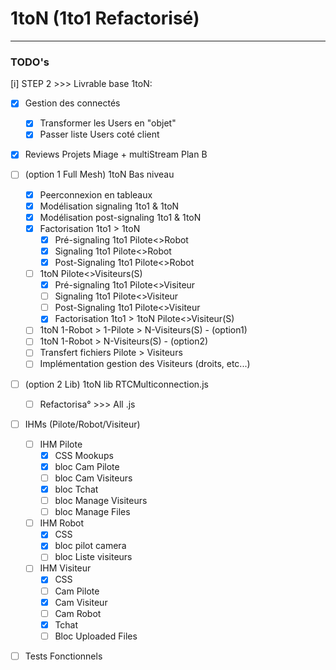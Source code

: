 
# 1toN (1to1 Refactorisé)
------------------------------------------------------------

### TODO's

[i] STEP 2 >>> Livrable base 1toN:
- [x] Gestion des connectés
	- [X] Transformer les Users en "objet"
	- [x] Passer liste Users coté client
- [x] Reviews Projets Miage + multiStream Plan B
- [ ] (option 1 Full Mesh) 1toN Bas niveau
    - [x] Peerconnexion en tableaux
    - [x] Modélisation signaling 1to1 & 1toN
    - [x] Modélisation post-signaling 1to1 & 1toN
    - [x] Factorisation 1to1 > 1toN
        - [X] Pré-signaling 1to1 Pilote<>Robot
        - [X] Signaling 1to1 Pilote<>Robot
        - [X] Post-Signaling 1to1 Pilote<>Robot
    - [ ] 1toN Pilote<>Visiteurs(S)
        - [X] Pré-signaling 1to1 Pilote<>Visiteur
        - [ ] Signaling 1to1 Pilote<>Visiteur
        - [ ] Post-Signaling 1to1 Pilote<>Visiteur
        - [X] Factorisation 1to1 > 1toN Pilote<>Visiteur(S)
    - [ ] 1toN 1-Robot > 1-Pilote > N-Visiteurs(S) - (option1)
    - [ ] 1toN 1-Robot > N-Visiteurs(S) - (option2)
    - [ ] Transfert fichiers Pilote > Visiteurs
    - [ ] Implémentation gestion des Visiteurs (droits, etc...)
- [ ] (option 2 Lib) 1toN lib RTCMulticonnection.js
    - [ ] Refactorisa° >>> All .js
- [ ] IHMs (Pilote/Robot/Visiteur)
    - [ ] IHM Pilote 
        - [X] CSS Mookups
        - [x] bloc Cam Pilote
        - [ ] bloc Cam Visiteurs
        - [x] bloc Tchat
        - [ ] bloc Manage Visiteurs
        - [ ] bloc Manage Files
    - [ ] IHM Robot 
        - [x] CSS
        - [x] bloc pilot camera
        - [ ] bloc Liste visiteurs
    - [ ] IHM Visiteur 
        - [x] CSS
        - [ ] Cam Pilote
        - [x] Cam Visiteur
        - [ ] Cam Robot
        - [X] Tchat
        - [ ] Bloc Uploaded Files
- [ ] Tests Fonctionnels




